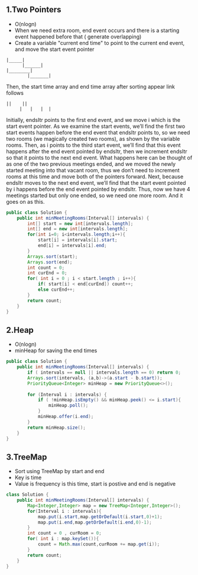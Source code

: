 ## 1.Two Pointers
* O(nlogn)
*  When we need extra room, end event occurs and there is a starting event happened before that ( generate overlapping)
* Create a variable "current end time" to point to the current end event, and move the start event pointer

```
|_____|
      |______|
|________|
        |_______|

```
Then, the start time array and end time array after sorting appear link follows

```
||    ||
     |   |   |  | 
```
Initially, endsItr points to the first end event, and we move i which is the start event pointer. As we examine the start events, we’ll find the first two start events happen before the end event that endsItr points to, so we need two rooms (we magically created two rooms), as shown by the variable rooms. Then, as i points to the third start event, we’ll find that this event happens after the end event pointed by endsItr, then we increment endsItr so that it points to the next end event. What happens here can be thought of as one of the two previous meetings ended, and we moved the newly started meeting into that vacant room, thus we don’t need to increment rooms at this time and move both of the pointers forward.
Next, because endsItr moves to the next end event, we’ll find that the start event pointed by i happens before the end event pointed by endsItr. Thus, now we have 4 meetings started but only one ended, so we need one more room. And it goes on as this.



```java
public class Solution {
    public int minMeetingRooms(Interval[] intervals) {
        int[] start = new int[intervals.length];
        int[] end = new int[intervals.length];
        for(int i=0; i<intervals.length;i++){
            start[i] = intervals[i].start;
            end[i] = intervals[i].end;
        }
        Arrays.sort(start);
        Arrays.sort(end);
        int count = 0;
        int curEnd = 0; 
        for( int i = 0 ; i < start.length ; i++){
            if( start[i] < end[curEnd]) count++;
            else curEnd++;
        }
        return count;
    }
}
```

## 2.Heap
* O(nlogn)
* minHeap for saving the end times

```java
public class Solution {
    public int minMeetingRooms(Interval[] intervals) {
        if ( intervals == null || intervals.length == 0) return 0;
        Arrays.sort(intervals, (a,b)->(a.start - b.start));
        PriorityQueue<Integer> minHeap = new PriorityQueue<>();
        
        for (Interval i : intervals) {
            if ( !minHeap.isEmpty() && minHeap.peek() <= i.start){
                minHeap.poll();    
            }
            minHeap.offer(i.end);
        }
        return minHeap.size();
    }
}
```


## 3.TreeMap
* Sort using TreeMap by start and end 
* Key is time
* Value is frequency is this time, start is postive and end is negative

```java
class Solution {
    public int minMeetingRooms(Interval[] intervals) {
        Map<Integer,Integer> map = new TreeMap<Integer,Integer>();
        for(Interval i : intervals){
            map.put(i.start,map.getOrDefault(i.start,0)+1);
            map.put(i.end,map.getOrDefault(i.end,0)-1);
        }
        int count = 0 , curRoom = 0;
        for( int i : map.keySet()){
            count = Math.max(count,curRoom += map.get(i));
        }
        return count;
    }
}
```
